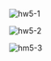 
![hw5-1](https://github.com/mohammed0172000/HW-5/assets/82112256/97d123c2-847c-41b5-9090-cd8cb570bcb0)


![hw5-2](https://github.com/mohammed0172000/HW-5/assets/82112256/275469eb-a699-4304-af23-90c4c0d895d9)


![hm5-3](https://github.com/mohammed0172000/HW-5/assets/82112256/65470657-d883-4c73-97c3-81820ddfcc52)


